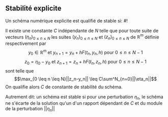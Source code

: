 ## Stabilité explicite
Un schéma numérique explicite est qualifié de stable si: #!

Il existe une constante $C$ indépendante de $N$ telle que pour toute suite de vecteurs $(\eta_n)_{0 \leq n \leq N}$ les suites $(y_n)_{0 \leq n \leq N}$ et $(z_n)_{0 \leq n \leq N}$ de $\mathbb R^m$ définie respectivement par
$$y_0 \in \mathbb R^m \text{ et } y_{n+1} = y_n + hF(t_n, y_n, h) \text{ pour } 0 \leq n \leq N-1$$ $$z_0 = \eta_0 -y_0 \text{ et } z_{n+1} = z_n + h F(t_n, z_n, h)  \text{ pour } 0 \leq n \leq N-1$$sont telle que
$$\max_{0 \leq n \leq N}||z_n-y_n|| \leq C\sum^N_{n=0}||\eta_n||$$On qualifie alors $C$ de constante de stabilité du schéma.

Autrement dit: un schéma est stable si pour une perturbation $\eta_n$, le schéma ne s'écarte de la solution qu'un d'un rapport dépendant de $C$ et du module de la perturbation $||\eta_n||$